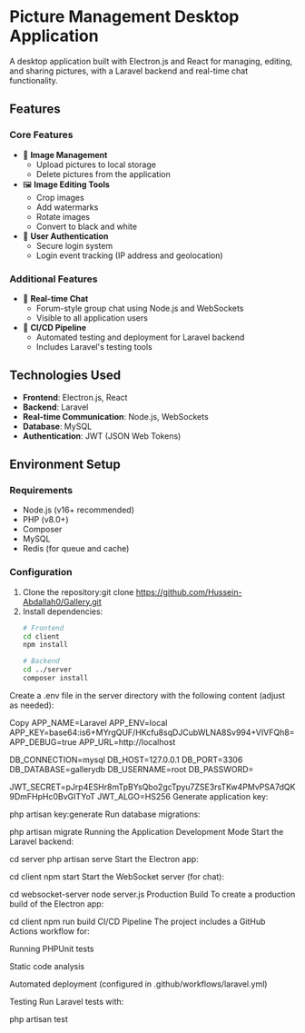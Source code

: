 # Picture Management Desktop Application

A desktop application built with Electron.js and React for managing, editing, and sharing pictures, with a Laravel backend and real-time chat functionality.

## Features

### Core Features
- 📁 **Image Management**
  - Upload pictures to local storage
  - Delete pictures from the application
- 🖼️ **Image Editing Tools**
  - Crop images
  - Add watermarks
  - Rotate images
  - Convert to black and white
- 🔐 **User Authentication**
  - Secure login system
  - Login event tracking (IP address and geolocation)

### Additional Features
- 💬 **Real-time Chat**
  - Forum-style group chat using Node.js and WebSockets
  - Visible to all application users
- 🚀 **CI/CD Pipeline**
  - Automated testing and deployment for Laravel backend
  - Includes Laravel's testing tools

## Technologies Used

- **Frontend**: Electron.js, React
- **Backend**: Laravel
- **Real-time Communication**: Node.js, WebSockets
- **Database**: MySQL
- **Authentication**: JWT (JSON Web Tokens)

## Environment Setup

### Requirements
- Node.js (v16+ recommended)
- PHP (v8.0+)
- Composer
- MySQL
- Redis (for queue and cache)

### Configuration

1. Clone the repository:git clone https://github.com/Hussein-Abdallah0/Gallery.git
2. Install dependencies:
   ```bash
   # Frontend
   cd client
   npm install

   # Backend
   cd ../server
   composer install
Create a .env file in the server directory with the following content (adjust as needed):

Copy
APP_NAME=Laravel
APP_ENV=local
APP_KEY=base64:is6+MYrgQUF/HKcfu8sqDJCubWLNA8Sv994+VIVFQh8=
APP_DEBUG=true
APP_URL=http://localhost

DB_CONNECTION=mysql
DB_HOST=127.0.0.1
DB_PORT=3306
DB_DATABASE=gallerydb
DB_USERNAME=root
DB_PASSWORD=

JWT_SECRET=pJrp4ESHr8mTpBYsQbo2gcTpyu7ZSE3rsTKw4PMvPSA7dQK9DmFHpHc0BvGITYoT
JWT_ALGO=HS256
Generate application key:

php artisan key:generate
Run database migrations:

php artisan migrate
Running the Application
Development Mode
Start the Laravel backend:

cd server
php artisan serve
Start the Electron app:

cd client
npm start
Start the WebSocket server (for chat):

cd websocket-server
node server.js
Production Build
To create a production build of the Electron app:

cd client
npm run build
CI/CD Pipeline
The project includes a GitHub Actions workflow for:

Running PHPUnit tests

Static code analysis

Automated deployment (configured in .github/workflows/laravel.yml)

Testing
Run Laravel tests with:

php artisan test
